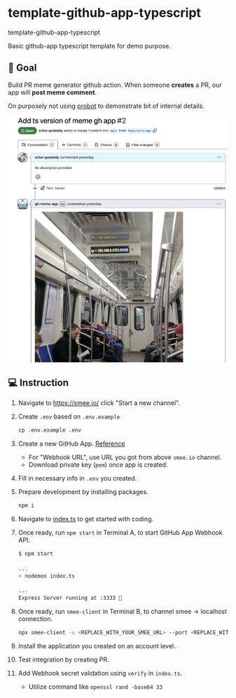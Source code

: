 # template-github-app-typescript

template-github-app-typescript

Basic github-app typescript template for demo purpose.

## 🎯 Goal

Build PR meme generator github action. When someone **creates** a PR, our app will **post meme comment**.

On purposely not using [probot](https://probot.github.io/docs/README/) to demonstrate bit of internal details.

![Screen Shot](./img/github-app-screenshot.png)

## 💻 Instruction

1. Navigate to https://smee.io/ click "Start a new channel".
1. Create `.env` based on `.env.example`
   ```bash
   cp .env.example .env
   ```
1. Create a new GitHub App. [Reference](https://docs.github.com/en/apps/creating-github-apps/creating-github-apps/creating-a-github-app)
   - For "Webhook URL", use URL you got from above `smee.io` channel.
   - Download private key (`pem`) once app is created.
1. Fill in necessary info in `.env` you created.
1. Prepare development by installing packages.
   ```bash
   npm i
   ```
1. Navigate to [index.ts](./index.ts) to get started with coding.
1. Once ready, run `npm start` in Terminal A, to start GitHub App Webhook API.

   ```bash
   $ npm start

   ...
   > nodemon index.ts

   ...
   Express Server running at :3333 🚀
   ```

1. Once ready, run `smee-client` in Terminal B, to channel smee -> localhost connection.
   ```bash
   npx smee-client -u <REPLACE_WITH_YOUR_SMEE_URL> --port <REPLACE_WITH_YOUR_ENV_PORT>
   ```
1. Install the application you created on an account level.
1. Test integration by creating PR.
1. Add Webhook secret validation using `verify` in `index.ts`.
   - Utilize command like `openssl rand -base64 33`
